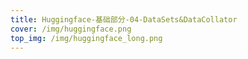 ```yaml
---
title: Huggingface-基础部分-04-DataSets&DataCollator
cover: /img/huggingface.png
top_img: /img/huggingface_long.png
---
```

